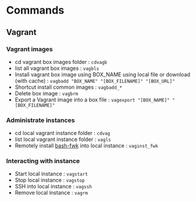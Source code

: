 # Commands

## Vagrant

### Vagrant images

* cd vagrant box images folder : ```cdvagb```
* list all vagrant box images : ```vagbls```
* Install vagrant box image using BOX\_NAME using local file or download (with cache) : ```vagbadd "BOX_NAME" "[BOX_FILENAME]" "[BOX_URL]"```
* Shortcut install common images : ```vagbadd_*```
* Delete box image : ```vagbrm```
* Export a Vagrant image into a box file : ```vagexport "[BOX_NAME]" "[BOX_FILENAME]"```

### Administrate instances

* cd local vagrant instance folder : ```cdvag```
* list local vagrant instance folder : ```vagls```
* Remotely install [bash-fwk](https://github.com/frtu/bash-fwk) into local instance : ```vaginst_fwk ```

### Interacting with instance

* Start local instance : ```vagstart```
* Stop local instance : ```vagstop```
* SSH into local instance : ```vagssh```
* Remove local instance : ```vagrm```
